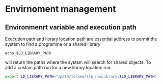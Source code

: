 # Envirnoment management

## Environmenrt variable and execution path

Execution path and library location path are essential address to permit the system to find
a programme or a shared library

```
echo $LD_LIBRARY_PATH
```

will return the paths where the system will search for shared objects.
To add a custom path run for a new library location run:

```sh
export LD_LIBRARY_PATH="/path/to/new/lib_newlibrary:$LD_LIBRARY_PATH"
```
<!--  Script to show the footer   -->
<html>
<script
    src="https://code.jquery.com/jquery-3.3.1.js"
    integrity="sha256-2Kok7MbOyxpgUVvAk/HJ2jigOSYS2auK4Pfzbm7uH60="
    crossorigin="anonymous">
</script>
<script>
$(function(){
  $("#footer").load("../footers/footer_first_level_depth.html");
});
</script>
<body>
<div id="footer"></div>
</body>
</html>
